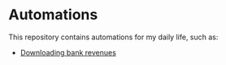 # Automations

This repository contains automations for my daily life, such as:

- [Downloading bank revenues](consors_get-transactions.py)
